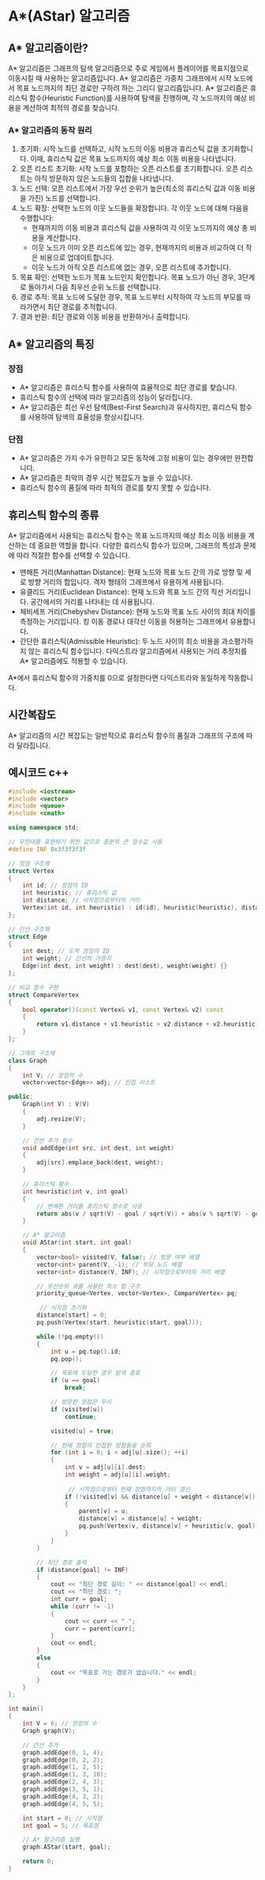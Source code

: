 # A*(AStar) 알고리즘

## A* 알고리즘이란?
 A* 알고리즘은 그래프의 탐색 알고리즘으로 주로 게임에서 플레이어를 목표지점으로 이동시킬 때 사용하는 알고리즘입니다. A* 알고리즘은 가중치 그래프에서 시작 노드에서 목표 노드까지의 최단 경로만 구하려 하는 그리디 알고리즘입니다.
A* 알고리즘은 휴리스틱 함수(Heuristic Function)를 사용하여 탐색을 진행하며, 각 노드까지의 예상 비용을 계산하여 최적의 경로를 찾습니다.

### A* 알고리즘의 동작 원리
1. 초기화: 시작 노드를 선택하고, 시작 노드의 이동 비용과 휴리스틱 값을 초기화합니다. 이때, 휴리스틱 값은 목표 노드까지의 예상 최소 이동 비용을 나타냅니다.
2. 오픈 리스트 초기화: 시작 노드를 포함하는 오픈 리스트를 초기화합니다. 오픈 리스트는 아직 방문하지 않은 노드들의 집합을 나타냅니다.
3. 노드 선택: 오픈 리스트에서 가장 우선 순위가 높은(최소의 휴리스틱 값과 이동 비용을 가진) 노드를 선택합니다.
4. 노드 확장: 선택한 노드의 이웃 노드들을 확장합니다. 각 이웃 노드에 대해 다음을 수행합니다:
 	* 현재까지의 이동 비용과 휴리스틱 값을 사용하여 각 이웃 노드까지의 예상 총 비용을 계산합니다.
 	* 이웃 노드가 이미 오픈 리스트에 있는 경우, 현재까지의 비용과 비교하여 더 작은 비용으로 업데이트합니다.
 	* 이웃 노드가 아직 오픈 리스트에 없는 경우, 오픈 리스트에 추가합니다.
5. 목표 확인: 선택한 노드가 목표 노드인지 확인합니다. 목표 노드가 아닌 경우, 3단계로 돌아가서 다음 최우선 순위 노드를 선택합니다.
6. 경로 추적: 목표 노드에 도달한 경우, 목표 노드부터 시작하여 각 노드의 부모를 따라가면서 최단 경로를 추적합니다.
7. 결과 반환: 최단 경로와 이동 비용을 반환하거나 출력합니다.

## A* 알고리즘의 특징
 ### 장점
 * A* 알고리즘은 휴리스틱 함수를 사용하여 효율적으로 최단 경로를 찾습니다.
 * 휴리스틱 함수의 선택에 따라 알고리즘의 성능이 달라집니다.
 * A* 알고리즘은 최선 우선 탐색(Best-First Search)과 유사하지만, 휴리스틱 함수를 사용하여 탐색의 효율성을 향상시킵니다.

 ### 단점
 * A* 알고리즘은 가지 수가 유한하고 모든 동작에 고정 비용이 있는 경우에만 완전합니다.
 * A* 알고리즘은 최악의 경우 시간 복잡도가 높을 수 있습니다.
 * 휴리스틱 함수의 품질에 따라 최적의 경로를 찾지 못할 수 있습니다.
 
## 휴리스틱 함수의 종류
A* 알고리즘에서 사용되는 휴리스틱 함수는 목표 노드까지의 예상 최소 이동 비용을 계산하는 데 중요한 역할을 합니다. 다양한 휴리스틱 함수가 있으며, 그래프의 특성과 문제에 따라 적절한 함수를 선택할 수 있습니다.
* 맨해튼 거리(Manhattan Distance): 현재 노드와 목표 노드 간의 가로 방향 및 세로 방향 거리의 합입니다. 격자 형태의 그래프에서 유용하게 사용됩니다.
* 유클리드 거리(Euclidean Distance): 현재 노드와 목표 노드 간의 직선 거리입니다. 공간에서의 거리를 나타내는 데 사용됩니다.
* 체비세프 거리(Chebyshev Distance): 현재 노드와 목표 노드 사이의 최대 차이를 측정하는 거리입니다. 킹 이동 경로나 대각선 이동을 허용하는 그래프에서 유용합니다.
* 간단한 휴리스틱(Admissible Heuristic): 두 노드 사이의 최소 비용을 과소평가하지 않는 휴리스틱 함수입니다. 다익스트라 알고리즘에서 사용되는 거리 추정치를 A* 알고리즘에도 적용할 수 있습니다.

A*에서 휴리스틱 함수의 가중치를 0으로 설정한다면 다익스트라와 동일하게 작동합니다.

## 시간복잡도
A* 알고리즘의 시간 복잡도는 일반적으로 휴리스틱 함수의 품질과 그래프의 구조에 따라 달라집니다. 

## 예시코드 c++
```cpp
#include <iostream>
#include <vector>
#include <queue>
#include <cmath>

using namespace std;

// 무한대를 표현하기 위한 값으로 충분히 큰 정수값 사용
#define INF 0x3f3f3f3f

// 정점 구조체
struct Vertex 
{
    int id; // 정점의 ID
    int heuristic; // 휴리스틱 값
    int distance; // 시작점으로부터의 거리
    Vertex(int id, int heuristic) : id(id), heuristic(heuristic), distance(INF) {}
};

// 간선 구조체
struct Edge 
{
    int dest; // 도착 정점의 ID
    int weight; // 간선의 가중치
    Edge(int dest, int weight) : dest(dest), weight(weight) {}
};

// 비교 함수 구현
struct CompareVertex 
{
    bool operator()(const Vertex& v1, const Vertex& v2) const 
    {
        return v1.distance + v1.heuristic > v2.distance + v2.heuristic;
    }
};

// 그래프 구조체
class Graph 
{
    int V; // 정점의 수
    vector<vector<Edge>> adj; // 인접 리스트

public:
    Graph(int V) : V(V) 
    {
        adj.resize(V);
    }

    // 간선 추가 함수
    void addEdge(int src, int dest, int weight) 
    {
        adj[src].emplace_back(dest, weight);
    }

    // 휴리스틱 함수
    int heuristic(int v, int goal) 
    {
        // 맨해튼 거리를 휴리스틱 함수로 사용
        return abs(v / sqrt(V) - goal / sqrt(V)) + abs(v % sqrt(V) - goal % sqrt(V));
    }

    // A* 알고리즘
    void AStar(int start, int goal) 
    {
        vector<bool> visited(V, false); // 방문 여부 배열
        vector<int> parent(V, -1); // 부모 노드 배열    
        vector<int> distance(V, INF); // 시작점으로부터의 거리 배열

        // 우선순위 큐를 사용한 최소 힙 구조
        priority_queue<Vertex, vector<Vertex>, CompareVertex> pq;

         // 시작점 초기화
        distance[start] = 0;
        pq.push(Vertex(start, heuristic(start, goal)));

        while (!pq.empty()) 
        {
            int u = pq.top().id;
            pq.pop();

            // 목표에 도달한 경우 탐색 종료
            if (u == goal)
                break;

            // 방문한 정점은 무시
            if (visited[u])
                continue;

            visited[u] = true;

            // 현재 정점의 인접한 정점들을 순회
            for (int i = 0; i < adj[u].size(); ++i)
            {
                int v = adj[u][i].dest;
                int weight = adj[u][i].weight;
 
                 // 시작점으로부터 현재 정점까지의 거리 갱신
                if (!visited[v] && distance[u] + weight < distance[v]) 
                {
                    parent[v] = u;
                    distance[v] = distance[u] + weight;
                    pq.push(Vertex(v, distance[v] + heuristic(v, goal)));
                }
            }
        }

        // 최단 경로 출력
        if (distance[goal] != INF) 
        {
            cout << "최단 경로 길이: " << distance[goal] << endl;
            cout << "최단 경로: ";
            int curr = goal;
            while (curr != -1) 
            {
                cout << curr << " ";
                curr = parent[curr];
            }
            cout << endl;
        } 
        else 
        {
            cout << "목표로 가는 경로가 없습니다." << endl;
        }
    }
};

int main() 
{
    int V = 6; // 정점의 수
    Graph graph(V);

    // 간선 추가
    graph.addEdge(0, 1, 4);
    graph.addEdge(0, 2, 2);
    graph.addEdge(1, 2, 5);
    graph.addEdge(1, 3, 10);
    graph.addEdge(2, 4, 3);
    graph.addEdge(3, 5, 1);
    graph.addEdge(4, 3, 2);
    graph.addEdge(4, 5, 5);

    int start = 0; // 시작점
    int goal = 5; // 목표점

    // A* 알고리즘 실행
    graph.AStar(start, goal);

    return 0;
}

```